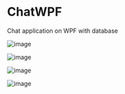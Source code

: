 # ChatWPF
Chat application on WPF with database

![image](https://user-images.githubusercontent.com/69108837/222092433-333ea43e-8eec-4b4b-b47c-74a21d88bc2a.png)

![image](https://user-images.githubusercontent.com/69108837/222092668-80f463f5-1758-495c-bb5f-1042ec783768.png)

![image](https://user-images.githubusercontent.com/69108837/222092750-3694902a-1968-4354-a298-471df5dad22b.png)

![image](https://user-images.githubusercontent.com/69108837/222092812-628e925e-e005-4bb9-a61d-cf7668850d11.png)
